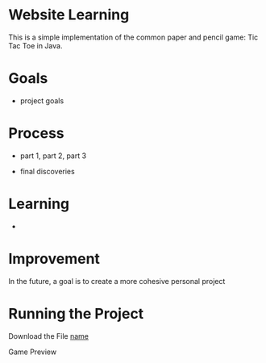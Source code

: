 # Website Learning
This is a simple implementation of the common paper and pencil game: Tic Tac Toe in Java.

# Goals
- project goals

# Process
- part 1, part 2, part 3

- final discoveries


# Learning
- 

# Improvement
In the future, a goal is to create a more cohesive personal project


# Running the Project

Download the File
[name](link)

Game Preview
